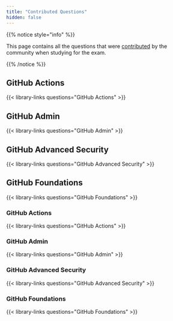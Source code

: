 ```yaml
---
title: "Contributed Questions"
hidden: false
---
```


{{% notice style="info" %}}

This page contains all the questions that were [contributed](https://github.com/FidelusAleksander/githubcertified/blob/master/CONTRIBUTING.md) by the community when studying for the exam.

{{% /notice %}}

## GitHub Actions

{{< library-links questions="GitHub Actions" >}}

## GitHub Admin

{{< library-links questions="GitHub Admin" >}}

## GitHub Advanced Security

{{< library-links questions="GitHub Advanced Security" >}}

## GitHub Foundations

{{< library-links questions="GitHub Foundations" >}}






### GitHub Actions


{{< library-links questions="GitHub Actions" >}}

### GitHub Admin

{{< library-links questions="GitHub Admin" >}}

### GitHub Advanced Security
{{< library-links questions="GitHub Advanced Security" >}}

### GitHub Foundations

{{< library-links questions="GitHub Foundations" >}}
